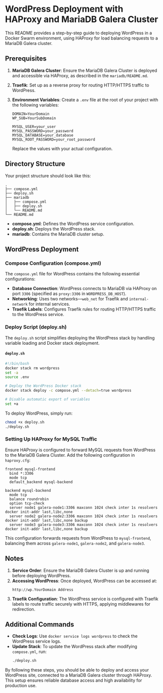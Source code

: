 # WordPress Deployment with HAProxy and MariaDB Galera Cluster

This README provides a step-by-step guide to deploying WordPress in a Docker Swarm environment, using HAProxy for load balancing requests to a MariaDB Galera cluster.

## Prerequisites

1. **MariaDB Galera Cluster**: Ensure the MariaDB Galera Cluster is deployed and accessible via HAProxy, as described in the `mariadb/README.md`.
2. **Traefik**: Set up as a reverse proxy for routing HTTP/HTTPS traffic to WordPress.
3. **Environment Variables**: Create a `.env` file at the root of your project with the following variables:

   ```dotenv
   DOMAIN=YourDomain
   WP_SUB=YourSubDomain

   MYSQL_USER=your_user
   MYSQL_PASSWORD=your_password
   MYSQL_DATABASE=your_database
   MYSQL_ROOT_PASSWORD=your_root_password
   ```

   Replace the values with your actual configuration.

## Directory Structure

Your project structure should look like this:

```plaintext
.
├── compose.yml
├── deploy.sh
├── mariadb
│   ├── compose.yml
│   ├── deploy.sh
│   └── README.md
└── README.md
```

- **compose.yml**: Defines the WordPress service configuration.
- **deploy.sh**: Deploys the WordPress stack.
- **mariadb**: Contains the MariaDB cluster setup.

## WordPress Deployment

### Compose Configuration (compose.yml)

The `compose.yml` file for WordPress contains the following essential configurations:

- **Database Connection**: WordPress connects to MariaDB via HAProxy on port `3306` (specified as `proxy:3306` in `WORDPRESS_DB_HOST`).
- **Networking**: Uses two networks—`web_net` for Traefik and `internal-network` for internal services.
- **Traefik Labels**: Configures Traefik rules for routing HTTP/HTTPS traffic to the WordPress service.

### Deploy Script (deploy.sh)

The `deploy.sh` script simplifies deploying the WordPress stack by handling variable loading and Docker stack deployment.

#### `deploy.sh`

```bash
#!/bin/bash
docker stack rm wordpress
set -a
source .env

# Deploy the WordPress Docker stack
docker stack deploy -c compose.yml --detach=true wordpress

# Disable automatic export of variables
set +a
```

To deploy WordPress, simply run:
```bash
chmod +x deploy.sh
./deploy.sh
```

### Setting Up HAProxy for MySQL Traffic

Ensure HAProxy is configured to forward MySQL requests from WordPress to the MariaDB Galera Cluster. Add the following configuration in `haproxy.cfg`:

```plaintext
frontend mysql-frontend
  bind *:3306
  mode tcp
  default_backend mysql-backend

backend mysql-backend
  mode tcp
  balance roundrobin
  option tcp-check
  server node1 galera-node1:3306 maxconn 1024 check inter 1s resolvers docker init-addr last,libc,none
  server node2 galera-node2:3306 maxconn 1024 check inter 1s resolvers docker init-addr last,libc,none backup
  server node3 galera-node3:3306 maxconn 1024 check inter 1s resolvers docker init-addr last,libc,none backup
```

This configuration forwards requests from WordPress to `mysql-frontend`, balancing them across `galera-node1`, `galera-node2`, and `galera-node3`.

## Notes

1. **Service Order**: Ensure the MariaDB Galera Cluster is up and running before deploying WordPress.
2. **Accessing WordPress**: Once deployed, WordPress can be accessed at:
   ```
   http://wp.YourDomain Address
   ```
3. **Traefik Configuration**: The WordPress service is configured with Traefik labels to route traffic securely with HTTPS, applying middlewares for redirection.

## Additional Commands

- **Check Logs**: Use `docker service logs wordpress` to check the WordPress service logs.
- **Update Stack**: To update the WordPress stack after modifying `compose.yml`, run:
  ```bash
  ./deploy.sh
  ```

By following these steps, you should be able to deploy and access your WordPress site, connected to a MariaDB Galera cluster through HAProxy. This setup ensures reliable database access and high availability for production use.
